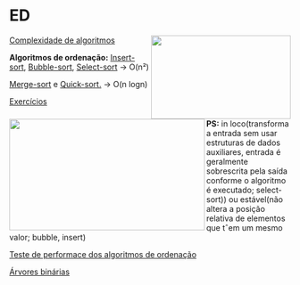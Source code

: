 # ED
<img align= "right" width= "250" height= "150" src= "https://user-images.githubusercontent.com/102996679/236348102-d0b1fe55-e979-4894-9aaa-ba6ce8fead40.png">

[Complexidade de algoritmos]()

**Algoritmos de ordenação:** [Insert-sort](insert.md), [Bubble-sort](bubble.md), [Select-sort](select.md) -> O(n²)

<img align= "left" width= "350" height= "200" src= "https://user-images.githubusercontent.com/102996679/236348080-a0ad90ac-f422-4eb1-a949-9d0f23a4515b.png">

[Merge-sort](mergesort.md) e [Quick-sort.](quicksort.md) -> O(n logn)

[Exercícios]()

**PS:** in loco(transforma a entrada sem usar estruturas de dados auxiliares, entrada é geralmente sobrescrita pela saída conforme o algoritmo é executado; select-sort)) ou estável(não altera a posição relativa de elementos que tˆem um mesmo valor; bubble, insert)  

[Teste de performace dos algoritmos de ordenação]()

[Árvores binárias]()
